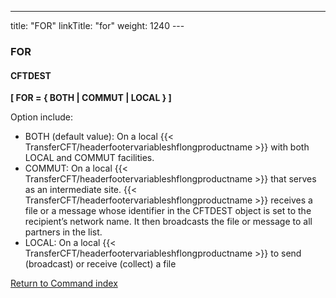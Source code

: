 ---
title: "FOR"
linkTitle: "for"
weight: 1240
---<span id="for"></span>

### FOR

#### CFTDEST

****[ FOR
= { BOTH
&#124; COMMUT &#124;
LOCAL } ]****

Option include:

- BOTH
    (default value): On a local {{< TransferCFT/headerfootervariableshflongproductname >}} with both LOCAL and COMMUT facilities.
- COMMUT:
    On a local {{< TransferCFT/headerfootervariableshflongproductname >}} that serves as an intermediate site. {{< TransferCFT/headerfootervariableshflongproductname >}} receives
    a file or a message whose identifier in the CFTDEST object is set to the
    recipient’s network name. It then broadcasts the file or message to all
    partners in the list.
- LOCAL:
    On a local {{< TransferCFT/headerfootervariableshflongproductname >}} to send (broadcast) or receive (collect) a file  

[Return to Command index](../../)
